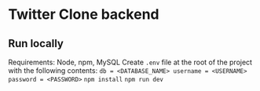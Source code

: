 # Twitter Clone backend

## Run locally
Requirements: Node, npm, MySQL
Create `.env` file at the root of the project with the following contents:
    ```
    db = <DATABASE_NAME>
    username = <USERNAME>
    password = <PASSWORD>
    ```
`npm install`
`npm run dev`